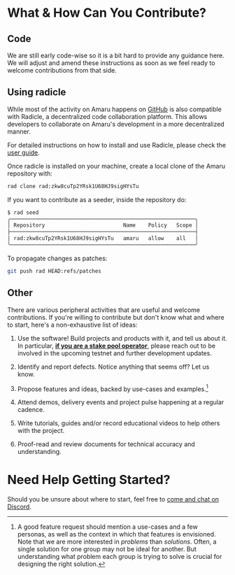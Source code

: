 # What & How Can You Contribute?

## Code

We are still early code-wise so it is a bit hard to provide any guidance here.
We will adjust and amend these instructions as soon as we feel ready to welcome
contributions from that side.

## Using radicle

While most of the activity on Amaru happens on [GitHub](https://github.com/pragma-org/amaru) is also compatible with Radicle, a decentralized code collaboration platform. This allows developers to collaborate on Amaru's development in a more decentralized manner.

For detailed instructions on how to install and use Radicle, please check the [user guide](https://radicle.xyz/guides/user).

Once radicle is installed on your machine, create a local clone of the Amaru repository with:

```bash
rad clone rad:zkw8cuTp2YRsk1U68HJ9sigHYsTu
```

If you want to contribute as a seeder, inside the repository do:

```bash
$ rad seed
╭───────────────────────────────────────────────────────────╮
│ Repository                         Name    Policy   Scope │
├───────────────────────────────────────────────────────────┤
│ rad:zkw8cuTp2YRsk1U68HJ9sigHYsTu   amaru   allow    all   │
╰───────────────────────────────────────────────────────────╯
```

To propagate changes as patches:

```bash
git push rad HEAD:refs/patches
```

## Other

There are various peripheral activities that are useful and welcome
contributions. If you're willing to contribute but don't know what and where to
start, here's a non-exhaustive list of ideas:

1. Use the software! Build projects and products with it, and tell us about it.
   In particular, <u><strong>if you are a stake pool operator</strong></u>, please reach out to be
   involved in the upcoming testnet and further development updates.

1. Identify and report defects. Notice anything that seems off? Let us know.

1. Propose features and ideas, backed by use-cases and examples.[^1]

1. Attend demos, delivery events and project pulse happening at a regular cadence.

1. Write tutorials, guides and/or record educational videos to help others with the project.

1. Proof-read and review documents for technical accuracy and understanding.

[^1]: A good feature request should mention a use-cases and a few personas, as well as the context in which that features is envisioned. Note that we are more interested in _problems_ than _solutions_. Often, a single solution for one group may not be ideal for another. But understanding what problem each group is trying to solve is crucial for designing the right solution.

# Need Help Getting Started?

Should you be unsure about where to start, feel free to [come and chat on Discord](https://discord.gg/3nZYCHW9Ns).
